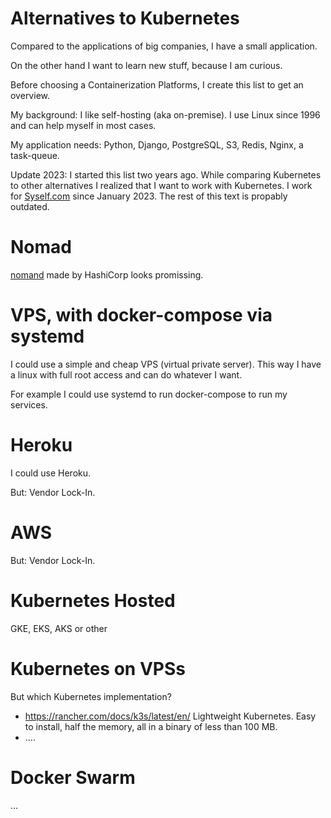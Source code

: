 # Alternatives to Kubernetes

Compared to the applications of big companies, I have a small application.

On the other hand I want to learn new stuff, because I am curious.

Before choosing a Containerization Platforms, I create this list to get an overview.

My background: I like self-hosting (aka on-premise). I use Linux since 1996 and
can help myself in most cases.

My application needs: Python, Django, PostgreSQL, S3, Redis, Nginx, a task-queue.

Update 2023: I started this list two years ago. While comparing Kubernetes to other alternatives
I realized that I want to work with Kubernetes. I work for [Syself.com](//syself.com) since January 2023. 
The rest of this text is propably outdated.

# Nomad

[nomand](https://www.nomadproject.io/) made by HashiCorp looks promissing. 

# VPS, with docker-compose via systemd

I could use a simple and cheap VPS (virtual private server). This way I have a linux
with full root access and can do whatever I want.

For example I could use systemd to run docker-compose to run my services.

# Heroku

I could use Heroku.

But: Vendor Lock-In.

# AWS

But: Vendor Lock-In.

# Kubernetes Hosted

GKE, EKS, AKS or other 

# Kubernetes on VPSs

But which Kubernetes implementation?

* https://rancher.com/docs/k3s/latest/en/ Lightweight Kubernetes. Easy to install, half the memory, all in a binary of less than 100 MB.
* ....

# Docker Swarm

...

